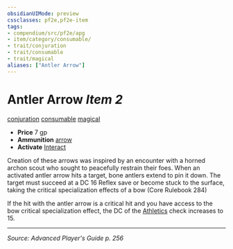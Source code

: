 ```yaml
---
obsidianUIMode: preview
cssclasses: pf2e,pf2e-item
tags:
- compendium/src/pf2e/apg
- item/category/consumable/
- trait/conjuration
- trait/consumable
- trait/magical
aliases: ["Antler Arrow"]
---
```

# Antler Arrow *Item 2*  
[conjuration](rules/traits/conjuration.md "Conjuration School Trait")  [consumable](rules/traits/consumable.md "Consumable Item Trait")  [magical](rules/traits/magical.md "Magical Item Trait")  

- **Price** 7 gp
- **Ammunition** [arrow](compendium/equipment/items/arrow.md)
- **Activate** [Interact](rules/actions/interact.md)

Creation of these arrows was inspired by an encounter with a horned archon scout who sought to peacefully restrain their foes. When an activated antler arrow hits a target, bone antlers extend to pin it down. The target must succeed at a DC 16 Reflex save or become stuck to the surface, taking the critical specialization effects of a bow (Core Rulebook 284)

If the hit with the antler arrow is a critical hit and you have access to the bow critical specialization effect, the DC of the [Athletics](compendium/skills.md#Athletics) check increases to 15.


---
*Source: Advanced Player's Guide p. 256*